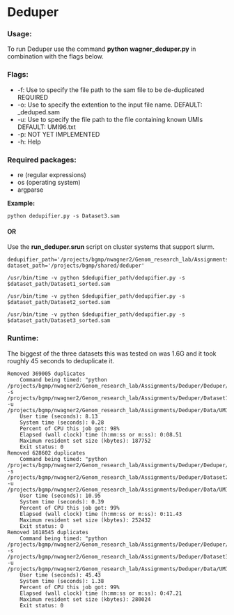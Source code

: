 # Deduper

### Usage:
To run Deduper use the command **python wagner_deduper.py** in combination with the flags below.


### Flags:
* -f: Use to specify the file path to the sam file to be de-duplicated  REQUIRED
* -o: Use to specify the extention to the input file name.  DEFAULT: _deduped.sam
* -u: Use to specify the file path to the file containing known UMIs  DEFAULT: UMI96.txt
* -p: NOT YET IMPLEMENTED
* -h: Help

### Required packages:
* re (regular expressions)
* os (operating system)
* argparse

**Example:**
```
python dedupifier.py -s Dataset3.sam 
```

#### OR

Use the **run_deduper.srun** script on cluster systems that support slurm.
```
dedupifier_path='/projects/bgmp/nwagner2/Genom_research_lab/Assignments/Deduper/Deduper'
dataset_path='/projects/bgmp/shared/deduper'

/usr/bin/time -v python $dedupifier_path/dedupifier.py -s $dataset_path/Dataset1_sorted.sam

/usr/bin/time -v python $dedupifier_path/dedupifier.py -s $dataset_path/Dataset2_sorted.sam

/usr/bin/time -v python $dedupifier_path/dedupifier.py -s $dataset_path/Dataset3_sorted.sam
```


### Runtime:

The biggest of the three datasets this was tested on was 1.6G and it took roughly 45 seconds to deduplicate it.
```
Removed 369005 duplicates
	Command being timed: "python /projects/bgmp/nwagner2/Genom_research_lab/Assignments/Deduper/Deduper/dedupifier.py -s /projects/bgmp/nwagner2/Genom_research_lab/Assignments/Deduper/Dataset1_sorted.sam -u /projects/bgmp/nwagner2/Genom_research_lab/Assignments/Deduper/Data/UMI96.txt"
	User time (seconds): 8.13
	System time (seconds): 0.28
	Percent of CPU this job got: 98%
	Elapsed (wall clock) time (h:mm:ss or m:ss): 0:08.51
	Maximum resident set size (kbytes): 187752
	Exit status: 0
Removed 628602 duplicates
	Command being timed: "python /projects/bgmp/nwagner2/Genom_research_lab/Assignments/Deduper/Deduper/dedupifier.py -s /projects/bgmp/nwagner2/Genom_research_lab/Assignments/Deduper/Dataset2_sorted.sam -u /projects/bgmp/nwagner2/Genom_research_lab/Assignments/Deduper/Data/UMI96.txt"
	User time (seconds): 10.95
	System time (seconds): 0.39
	Percent of CPU this job got: 99%
	Elapsed (wall clock) time (h:mm:ss or m:ss): 0:11.43
	Maximum resident set size (kbytes): 252432
	Exit status: 0
Removed 1618545 duplicates
	Command being timed: "python /projects/bgmp/nwagner2/Genom_research_lab/Assignments/Deduper/Deduper/dedupifier.py -s /projects/bgmp/nwagner2/Genom_research_lab/Assignments/Deduper/Dataset3_sorted.sam -u /projects/bgmp/nwagner2/Genom_research_lab/Assignments/Deduper/Data/UMI96.txt"
	User time (seconds): 45.43
	System time (seconds): 1.38
	Percent of CPU this job got: 99%
	Elapsed (wall clock) time (h:mm:ss or m:ss): 0:47.21
	Maximum resident set size (kbytes): 280024
	Exit status: 0
```